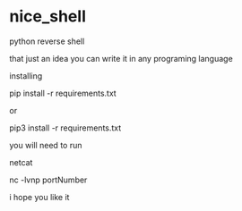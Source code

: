 # nice_shell
python reverse shell 

that just an idea you can write it in any programing language


installing 

pip install -r requirements.txt

or 

pip3 install -r requirements.txt

you will need to run 

netcat

nc -lvnp portNumber


i hope you like it 
